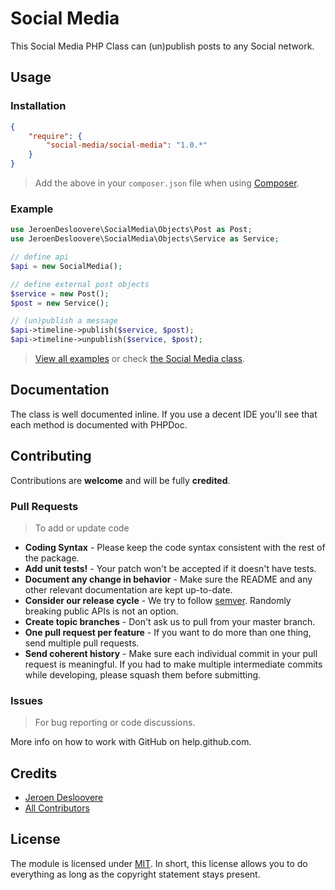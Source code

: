 # Social Media

This Social Media PHP Class can (un)publish posts to any Social network.

## Usage

### Installation

``` json
{
    "require": {
        "social-media/social-media": "1.0.*"
    }
}
```

> Add the above in your `composer.json` file when using [Composer](https://getcomposer.org).
### Example

``` php
use JeroenDesloovere\SocialMedia\Objects\Post as Post;
use JeroenDesloovere\SocialMedia\Objects\Service as Service;

// define api
$api = new SocialMedia();

// define external post objects
$service = new Post();
$post = new Service();

// (un)publish a message
$api->timeline->publish($service, $post);
$api->timeline->unpublish($service, $post);
```

> [View all examples](/examples/example.php) or check [the Social Media class](/src/SocialMedia.php).

## Documentation

The class is well documented inline. If you use a decent IDE you'll see that each method is documented with PHPDoc.

## Contributing

Contributions are **welcome** and will be fully **credited**.

### Pull Requests

> To add or update code

- **Coding Syntax** - Please keep the code syntax consistent with the rest of the package.
- **Add unit tests!** - Your patch won't be accepted if it doesn't have tests.
- **Document any change in behavior** - Make sure the README and any other relevant documentation are kept up-to-date.
- **Consider our release cycle** - We try to follow [semver](http://semver.org/). Randomly breaking public APIs is not an option.
- **Create topic branches** - Don't ask us to pull from your master branch.
- **One pull request per feature** - If you want to do more than one thing, send multiple pull requests.
- **Send coherent history** - Make sure each individual commit in your pull request is meaningful. If you had to make multiple intermediate commits while developing, please squash them before submitting.

### Issues

> For bug reporting or code discussions.

More info on how to work with GitHub on help.github.com.

## Credits

- [Jeroen Desloovere](https://github.com/jeroendesloovere)
- [All Contributors](https://github.com/social-media/social-media/contributors)

## License

The module is licensed under [MIT](./LICENSE.md). In short, this license allows you to do everything as long as the copyright statement stays present.
